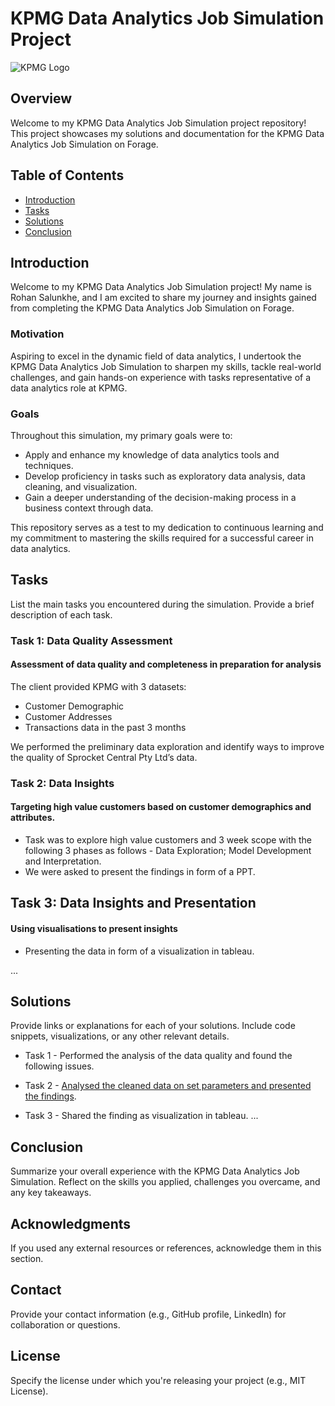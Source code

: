 # KPMG Data Analytics Job Simulation Project #

![KPMG Logo](kpmg_logo.png)

## Overview
Welcome to my KPMG Data Analytics Job Simulation project repository! This project showcases my solutions and documentation for the KPMG Data Analytics Job Simulation on Forage. 

## Table of Contents

- [Introduction](#introduction)
- [Tasks](#tasks)
- [Solutions](#solutions)
- [Conclusion](#conclusion)

## Introduction

Welcome to my KPMG Data Analytics Job Simulation project! My name is Rohan Salunkhe, and I am excited to share my journey and insights gained from completing the KPMG Data Analytics Job Simulation on Forage.

### Motivation

Aspiring to excel in the dynamic field of data analytics, I undertook the KPMG Data Analytics Job Simulation to sharpen my skills, tackle real-world challenges, and gain hands-on experience with tasks representative of a data analytics role at KPMG.

### Goals

Throughout this simulation, my primary goals were to:

- Apply and enhance my knowledge of data analytics tools and techniques.
- Develop proficiency in tasks such as exploratory data analysis, data cleaning, and visualization.
- Gain a deeper understanding of the decision-making process in a business context through data.

This repository serves as a test to my dedication to continuous learning and my commitment to mastering the skills required for a successful career in data analytics.

## Tasks

List the main tasks you encountered during the simulation. Provide a brief description of each task.

### Task 1: Data Quality Assessment
#### Assessment of data quality and completeness in preparation for analysis

The client provided KPMG with 3 datasets:

* Customer Demographic 
* Customer Addresses
* Transactions data in the past 3 months

We performed the preliminary data exploration and identify ways to improve the quality of Sprocket Central Pty Ltd’s data.

### Task 2: Data Insights
#### Targeting high value customers based on customer demographics and attributes.

* Task was to explore high value customers and 3 week scope with the following 3 phases as follows - Data Exploration; Model Development and Interpretation. 
* We were asked to present the findings in form of a PPT.

## Task 3: Data Insights and Presentation
#### Using visualisations to present insights

* Presenting the data in form of a visualization in tableau.


...

## Solutions
Provide links or explanations for each of your solutions. Include code snippets, visualizations, or any other relevant details.

* Task 1 - Performed the analysis of the data quality and found the following issues.
  

* Task 2 - [Analysed the cleaned data on set parameters and presented the findings](KPMG_PPT.pdf).
  
* Task 3 - Shared the finding as visualization in tableau.
...
## Conclusion
Summarize your overall experience with the KPMG Data Analytics Job Simulation. Reflect on the skills you applied, challenges you overcame, and any key takeaways.

## Acknowledgments
If you used any external resources or references, acknowledge them in this section.

## Contact
Provide your contact information (e.g., GitHub profile, LinkedIn) for collaboration or questions.

## License
Specify the license under which you're releasing your project (e.g., MIT License).
